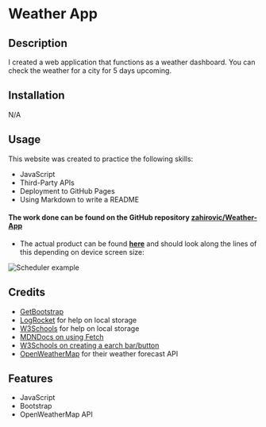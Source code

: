 # Weather App

## Description

I created a web application that functions as a weather dashboard. You can check the weather for a city for 5 days upcoming. 

## Installation

N/A

## Usage 


This website was created to practice the following skills:
- JavaScript
- Third-Party APIs
- Deployment to GitHub Pages
- Using Markdown to write a README

#### The work done can be found on the GitHub repository [zahirovic/Weather-App](https://github.com/zahirovic/Weather-App)
- The actual product can be found **[here](https://zahirovic.github.io/Weather-App/)** and should look along the lines of this depending on device screen size:


![Scheduler example](Develop/assets/weather.png)



## Credits
- [GetBootstrap](https://getbootstrap.com/)
- [LogRocket](https://blog.logrocket.com/localstorage-javascript-complete-guide/) for help on local storage
- [W3Schools](https://www.w3schools.com/jsref/prop_win_localstorage.asp) for help on local storage
- [MDNDocs on using Fetch](https://developer.mozilla.org/en-US/docs/Web/API/Fetch_API/Using_Fetch)
- [W3Schools on creating a earch bar/button](https://www.w3schools.com/howto/howto_css_search_button.asp)
- [OpenWeatherMap](https://openweathermap.org/forecast5) for their weather forecast API

## Features
- JavaScript
- Bootstrap
- OpenWeatherMap API
 
